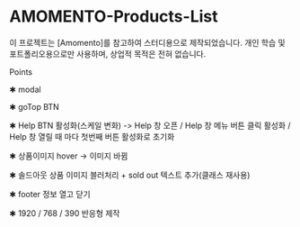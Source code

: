 # AMOMENTO-Products-List

이 프로젝트는 [Amomento]를 참고하여 스터디용으로 제작되었습니다.
개인 학습 및 포트폴리오용으로만 사용하며, 상업적 목적은 전혀 없습니다.

<!--  -->

Points

<!--  -->

✱ modal

<!--  -->

✱ goTop BTN

<!--  -->

✱ Help BTN 활성화(스케일 변화) -> Help 창 오픈 / Help 창 메뉴 버튼 클릭 활성화 / Help 창 열릴 때 마다 첫번째 버튼 활성화로 초기화

<!--  -->

✱ 상품이미지 hover -> 이미지 바뀜

<!--  -->

✱ 솔드아웃 상품 이미지 블러처리 + sold out 텍스트 추가(클래스 재사용)

<!--  -->

✱ footer 정보 열고 닫기

<!--  -->

✱ 1920 / 768 / 390 반응형 제작
